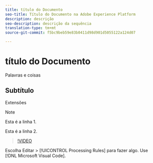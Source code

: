 ```yaml
---
title: título do Documento
seo-title: Título do Documento na Adobe Experience Platform
description: descrição
seo-description: descrição da sequência
translation-type: tm+mt
source-git-commit: f5bc9beb59e83b0411d98d901d5055122a124d07

---
```



# título do Documento

Palavras e coisas

## Subtítulo

Extensões

>[!NOTE]
> 
> Esta é a linha 1.
>
> Esta é a linha 2.

>[!VIDEO](https://youtu.be/ypS_CKym5NQ)

Escolha Editar > [!UICONTROL Processing Rules] para fazer algo. Use   [!DNL Microsoft Visual Code].
